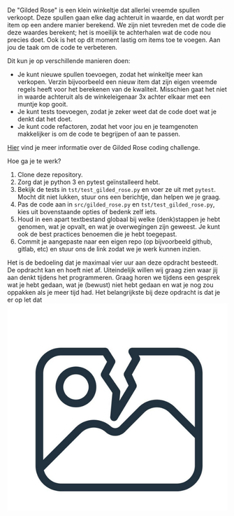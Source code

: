 De "Gilded Rose" is een klein winkeltje dat allerlei vreemde spullen verkoopt. Deze spullen gaan elke dag achteruit in waarde, en dat wordt per item op een andere manier berekend.  We zijn niet tevreden met de code die deze waardes berekent; het is moeilijk te achterhalen wat de code nou precies doet. Ook is het op dit moment lastig om items toe te voegen. Aan jou de taak om de code te verbeteren.

Dit kun je op verschillende manieren doen:
- Je kunt nieuwe spullen toevoegen, zodat het winkeltje meer kan verkopen. Verzin bijvoorbeeld een nieuw item dat zijn eigen vreemde regels heeft voor het berekenen van de kwaliteit. Misschien gaat het niet in waarde achteruit als de winkeleigenaar 3x achter elkaar met een muntje kop gooit.
- Je kunt tests toevoegen, zodat je zeker weet dat de code doet wat je denkt dat het doet.
- Je kunt code refactoren, zodat het voor jou en je teamgenoten makkelijker is om de code te begrijpen of aan te passen.

[Hier](https://github.com/sdecandelario/gossip-buss-kata) vind je meer informatie over de Gilded Rose coding challenge.

Hoe ga je te werk?
1. Clone deze repository.
2. Zorg dat je python 3 en pytest geïnstalleerd hebt.
4. Bekijk de tests in `tst/test_gilded_rose.py` en voer ze uit met `pytest`. Mocht dit niet lukken, stuur ons een berichtje, dan helpen we je graag.
5. Pas de code aan in `src/gilded_rose.py` en `tst/test_gilded_rose.py`, kies uit bovenstaande opties of bedenk zelf iets.
6. Houd in een apart textbestand globaal bij welke (denk)stappen je hebt genomen, wat je opvalt, en wat je overwegingen zijn geweest. Je kunt ook de best practices benoemen die je hebt toegepast.
7. Commit je aangepaste naar een eigen repo (op bijvoorbeeld github, gitlab, etc) en stuur ons de link zodat we je werk kunnen inzien.



Het is de bedoeling dat je maximaal vier uur aan deze opdracht besteedt. De opdracht kan en hoeft niet af. Uiteindelijk willen wij graag zien waar jij aan denkt tijdens het programmeren. Graag horen we tijdens een gesprek wat je hebt gedaan, wat je (bewust) niet hebt gedaan en wat je nog zou oppakken als je meer tijd had. Het belangrijkste bij deze opdracht is dat je er op let dat
![alt text](image.png)